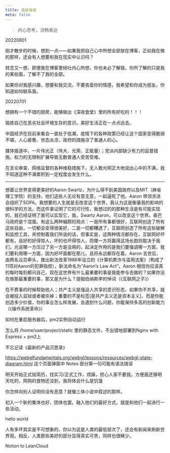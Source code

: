 ```yaml
---
title: 自说自话
meta: false
---
```


> 内心思考，流畅表达

20220801

刚才散步的时候，想到一点——如果我把自己心中所想全部放在博客，正如我在做的那样，还会有人想要和我在现实中认识吗？

转念又一想，即便我在博客里倾吐内心所想，你也未必了解我，你所了解的只是我的某些面，了解不了我的全部。

如果你对我感兴趣，想要和我交流，不要吝啬你的情感，我希望和你成为朋友，你知道如何联系我。

20220701

想拥有一个不错的厨房，能够做出《深夜食堂》里的所有好吃的！！！

锻炼自己在恶劣社会环境生存的意识。美好生活正在一点点远去。

中国经济在目前来看会一直处于低潮，疫情下的各种政策已经让这个国家变得脆弱不堪，人心疲惫、世态炎凉，政府的措施凉了普通人的心。

媒体报道中，一片伟光正（伟大、光荣、正能量）；党派内部缺少有力的监督措施，权力的无限制扩展导致无数普通人受苦受难。

在言论审查、网络监督的各种维稳措施下，无人敢光明正大地说出心中的不满，我不知道这种不满累积到一定程度会发生什么。

---

想着让世界变得更美好的Aaron Swartz，为什么得不到美国政府以及MIT（麻省理工学院）的支持，他们这些人无论有意无意，一起逼死了他。Aaron 带领求进会组织了SOPA。我想要的人生就是去改变这个世界，我认为这是衡量我的影响的很科学的方法，而这件事证明了它的可行性，我想过的的那种生活是有可能实现的，我已经证明了我可以实现它，我，Swartz Aaron，可以改变这个世界。奥巴马政府是个混蛋。有这么两种偏颇的观点：一是所有事都很好，互联网创造了所有这些自由，一切都会变得很美好，二是一切都糟透了，互联网创造了所有这些破解和监控工具，并控制着我们所说的话，但事实是，这两种情况都存在，互联网好坏都有，且好的好得惊人，坏的也坏得惊人，而哪一方将赢得这场长跑则取决于我们，光说哪一方压过了另一方是没用的，起决定作用的是我们要强调哪一方面，我们要利用哪一方面，因为好坏面都在那儿，且将永远都存在着。Aaron 去世后，由两名议员牵头，推出新法改革1986年设立的《计算机欺诈与滥用法案》（构成了11项对Aaron的犯罪指控），新法命名为“Aaron’s Law Act”。Aaron 相信你应该真的每时每刻都问自己，现在这世界有什么最重要的事是我能参与去做的？如果你没在做那最重要的事，那又是为什么？提姆伯纳斯李的悼词（《互联网之子》）

在不费事的时候帮助他人；共产主义是强迫人共享的意识形态，如果你不共享，就会被投入监狱或者被杀掉；重要的不是标签[是共产主义还是资本主义]，而是你能创造多少价值，你的事业怎么样发展，会遇到什么问题，你能保持多高的创新能力（《操作系统革命》）

如何在重启服务器后，pm2实例自动运行

怎么将 /home/user/project/static 里的静态文件，不出错地部署到Nginx with Express + pm2上

不忘记读《最新的产品沉思录》

https://webglfundamentals.org/webgl/lessons/resources/webgl-state-diagram.html 这个页面弹窗中 Notes 部分第一句可能有语法错误

明天开始正式投简历，找实习/正式工作，烦躁，担心人家不要我。方便面还够明天吃的，网购的食物还没到，我将体会什么是饥饿

你怎样向别人证明你没有恶意？就像三体小说中叙述的那样。

初入一个新的集体也好，团体也罢。融入他们的最好方式，就是和他们一起进行一些活动。

hello world

人有多坏其实是不可想象的，你以为这是人类的最低层次了，还会有新闻来刷新世界观。相反，人类那些美好的部分显得真实可贵，同样也很稀少。

Notion to LeanCloud
